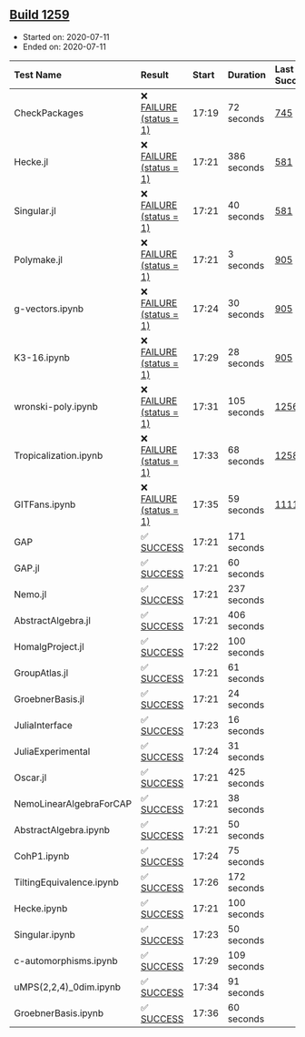 ## [Build 1259](https://oscarci.mathematik.uni-kl.de/job/oscar-julia-1.4/1259/)

* Started on: 2020-07-11
* Ended on: 2020-07-11

| Test Name    | Result | Start | Duration | Last Success | First Failure |
|:-------------|:-------|:------|:---------|:-------------|:--------------|
| CheckPackages | ❌ [FAILURE (status = 1)](https://oscarci.mathematik.uni-kl.de/job/oscar-julia-1.4/1259/artifact/logs/build-1259/CheckPackages.log) | 17:19 | 72 seconds | [745](https://oscarci.mathematik.uni-kl.de/job/oscar-julia-1.4/745/) | [746](https://oscarci.mathematik.uni-kl.de/job/oscar-julia-1.4/746/) |
| Hecke.jl | ❌ [FAILURE (status = 1)](https://oscarci.mathematik.uni-kl.de/job/oscar-julia-1.4/1259/artifact/logs/build-1259/Hecke.jl.log) | 17:21 | 386 seconds | [581](https://oscarci.mathematik.uni-kl.de/job/oscar-julia-1.4/581/) | [582](https://oscarci.mathematik.uni-kl.de/job/oscar-julia-1.4/582/) |
| Singular.jl | ❌ [FAILURE (status = 1)](https://oscarci.mathematik.uni-kl.de/job/oscar-julia-1.4/1259/artifact/logs/build-1259/Singular.jl.log) | 17:21 | 40 seconds | [581](https://oscarci.mathematik.uni-kl.de/job/oscar-julia-1.4/581/) | [582](https://oscarci.mathematik.uni-kl.de/job/oscar-julia-1.4/582/) |
| Polymake.jl | ❌ [FAILURE (status = 1)](https://oscarci.mathematik.uni-kl.de/job/oscar-julia-1.4/1259/artifact/logs/build-1259/Polymake.jl.log) | 17:21 | 3 seconds | [905](https://oscarci.mathematik.uni-kl.de/job/oscar-julia-1.4/905/) | [907](https://oscarci.mathematik.uni-kl.de/job/oscar-julia-1.4/907/) |
| g-vectors.ipynb | ❌ [FAILURE (status = 1)](https://oscarci.mathematik.uni-kl.de/job/oscar-julia-1.4/1259/artifact/logs/build-1259/g-vectors.ipynb.log) | 17:24 | 30 seconds | [905](https://oscarci.mathematik.uni-kl.de/job/oscar-julia-1.4/905/) | [907](https://oscarci.mathematik.uni-kl.de/job/oscar-julia-1.4/907/) |
| K3-16.ipynb | ❌ [FAILURE (status = 1)](https://oscarci.mathematik.uni-kl.de/job/oscar-julia-1.4/1259/artifact/logs/build-1259/K3-16.ipynb.log) | 17:29 | 28 seconds | [905](https://oscarci.mathematik.uni-kl.de/job/oscar-julia-1.4/905/) | [907](https://oscarci.mathematik.uni-kl.de/job/oscar-julia-1.4/907/) |
| wronski-poly.ipynb | ❌ [FAILURE (status = 1)](https://oscarci.mathematik.uni-kl.de/job/oscar-julia-1.4/1259/artifact/logs/build-1259/wronski-poly.ipynb.log) | 17:31 | 105 seconds | [1256](https://oscarci.mathematik.uni-kl.de/job/oscar-julia-1.4/1256/) | [1257](https://oscarci.mathematik.uni-kl.de/job/oscar-julia-1.4/1257/) |
| Tropicalization.ipynb | ❌ [FAILURE (status = 1)](https://oscarci.mathematik.uni-kl.de/job/oscar-julia-1.4/1259/artifact/logs/build-1259/Tropicalization.ipynb.log) | 17:33 | 68 seconds | [1258](https://oscarci.mathematik.uni-kl.de/job/oscar-julia-1.4/1258/) | [1259](https://oscarci.mathematik.uni-kl.de/job/oscar-julia-1.4/1259/) |
| GITFans.ipynb | ❌ [FAILURE (status = 1)](https://oscarci.mathematik.uni-kl.de/job/oscar-julia-1.4/1259/artifact/logs/build-1259/GITFans.ipynb.log) | 17:35 | 59 seconds | [1111](https://oscarci.mathematik.uni-kl.de/job/oscar-julia-1.4/1111/) | [1112](https://oscarci.mathematik.uni-kl.de/job/oscar-julia-1.4/1112/) |
| GAP | ✅ [SUCCESS](https://oscarci.mathematik.uni-kl.de/job/oscar-julia-1.4/1259/artifact/logs/build-1259/GAP.log) | 17:21 | 171 seconds |  |  |
| GAP.jl | ✅ [SUCCESS](https://oscarci.mathematik.uni-kl.de/job/oscar-julia-1.4/1259/artifact/logs/build-1259/GAP.jl.log) | 17:21 | 60 seconds |  |  |
| Nemo.jl | ✅ [SUCCESS](https://oscarci.mathematik.uni-kl.de/job/oscar-julia-1.4/1259/artifact/logs/build-1259/Nemo.jl.log) | 17:21 | 237 seconds |  |  |
| AbstractAlgebra.jl | ✅ [SUCCESS](https://oscarci.mathematik.uni-kl.de/job/oscar-julia-1.4/1259/artifact/logs/build-1259/AbstractAlgebra.jl.log) | 17:21 | 406 seconds |  |  |
| HomalgProject.jl | ✅ [SUCCESS](https://oscarci.mathematik.uni-kl.de/job/oscar-julia-1.4/1259/artifact/logs/build-1259/HomalgProject.jl.log) | 17:22 | 100 seconds |  |  |
| GroupAtlas.jl | ✅ [SUCCESS](https://oscarci.mathematik.uni-kl.de/job/oscar-julia-1.4/1259/artifact/logs/build-1259/GroupAtlas.jl.log) | 17:21 | 61 seconds |  |  |
| GroebnerBasis.jl | ✅ [SUCCESS](https://oscarci.mathematik.uni-kl.de/job/oscar-julia-1.4/1259/artifact/logs/build-1259/GroebnerBasis.jl.log) | 17:21 | 24 seconds |  |  |
| JuliaInterface | ✅ [SUCCESS](https://oscarci.mathematik.uni-kl.de/job/oscar-julia-1.4/1259/artifact/logs/build-1259/JuliaInterface.log) | 17:23 | 16 seconds |  |  |
| JuliaExperimental | ✅ [SUCCESS](https://oscarci.mathematik.uni-kl.de/job/oscar-julia-1.4/1259/artifact/logs/build-1259/JuliaExperimental.log) | 17:24 | 31 seconds |  |  |
| Oscar.jl | ✅ [SUCCESS](https://oscarci.mathematik.uni-kl.de/job/oscar-julia-1.4/1259/artifact/logs/build-1259/Oscar.jl.log) | 17:21 | 425 seconds |  |  |
| NemoLinearAlgebraForCAP | ✅ [SUCCESS](https://oscarci.mathematik.uni-kl.de/job/oscar-julia-1.4/1259/artifact/logs/build-1259/NemoLinearAlgebraForCAP.log) | 17:21 | 38 seconds |  |  |
| AbstractAlgebra.ipynb | ✅ [SUCCESS](https://oscarci.mathematik.uni-kl.de/job/oscar-julia-1.4/1259/artifact/logs/build-1259/AbstractAlgebra.ipynb.log) | 17:21 | 50 seconds |  |  |
| CohP1.ipynb | ✅ [SUCCESS](https://oscarci.mathematik.uni-kl.de/job/oscar-julia-1.4/1259/artifact/logs/build-1259/CohP1.ipynb.log) | 17:24 | 75 seconds |  |  |
| TiltingEquivalence.ipynb | ✅ [SUCCESS](https://oscarci.mathematik.uni-kl.de/job/oscar-julia-1.4/1259/artifact/logs/build-1259/TiltingEquivalence.ipynb.log) | 17:26 | 172 seconds |  |  |
| Hecke.ipynb | ✅ [SUCCESS](https://oscarci.mathematik.uni-kl.de/job/oscar-julia-1.4/1259/artifact/logs/build-1259/Hecke.ipynb.log) | 17:21 | 100 seconds |  |  |
| Singular.ipynb | ✅ [SUCCESS](https://oscarci.mathematik.uni-kl.de/job/oscar-julia-1.4/1259/artifact/logs/build-1259/Singular.ipynb.log) | 17:23 | 50 seconds |  |  |
| c-automorphisms.ipynb | ✅ [SUCCESS](https://oscarci.mathematik.uni-kl.de/job/oscar-julia-1.4/1259/artifact/logs/build-1259/c-automorphisms.ipynb.log) | 17:29 | 109 seconds |  |  |
| uMPS(2,2,4)_0dim.ipynb | ✅ [SUCCESS](https://oscarci.mathematik.uni-kl.de/job/oscar-julia-1.4/1259/artifact/logs/build-1259/uMPS-2-2-4-_0dim.ipynb.log) | 17:34 | 91 seconds |  |  |
| GroebnerBasis.ipynb | ✅ [SUCCESS](https://oscarci.mathematik.uni-kl.de/job/oscar-julia-1.4/1259/artifact/logs/build-1259/GroebnerBasis.ipynb.log) | 17:36 | 60 seconds |  |  |
